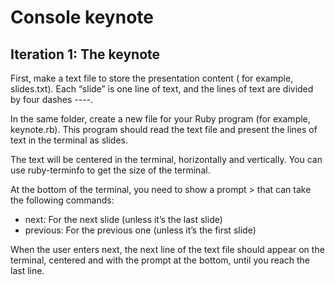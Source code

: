 # Console keynote

## Iteration 1: The keynote

First, make a text file to store the presentation content ( for example, slides.txt). Each “slide” is one line of text, and the lines of text are divided by four dashes ----. 

In the same folder, create a new file for your Ruby program (for example, keynote.rb). This program should read the text file and present the lines of text in the terminal as slides.

The text will be centered in the terminal, horizontally and vertically. You can use ruby-terminfo to get the size of the terminal.

At the bottom of the terminal, you need to show a prompt > that can take the following commands:

* next: For the next slide (unless it’s the last slide)
* previous: For the previous one (unless it’s the first slide)

When the user enters next, the next line of the text file should appear on the terminal, centered and with the prompt at the bottom, until you reach the last line.
